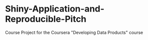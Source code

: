 # Shiny-Application-and-Reproducible-Pitch
Course Project for the Coursera "Developing Data Products" course
